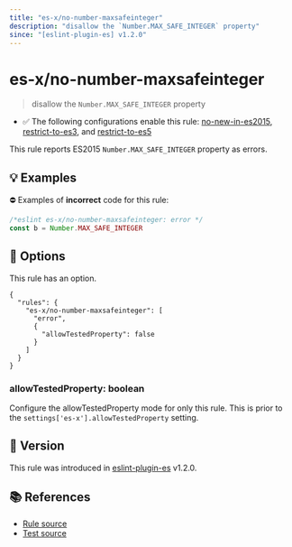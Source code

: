 ```yaml
---
title: "es-x/no-number-maxsafeinteger"
description: "disallow the `Number.MAX_SAFE_INTEGER` property"
since: "[eslint-plugin-es] v1.2.0"
---
```


# es-x/no-number-maxsafeinteger
> disallow the `Number.MAX_SAFE_INTEGER` property

- ✅ The following configurations enable this rule: [no-new-in-es2015], [restrict-to-es3], and [restrict-to-es5]

This rule reports ES2015 `Number.MAX_SAFE_INTEGER` property as errors.

## 💡 Examples

⛔ Examples of **incorrect** code for this rule:

<eslint-playground type="bad">

```js
/*eslint es-x/no-number-maxsafeinteger: error */
const b = Number.MAX_SAFE_INTEGER
```

</eslint-playground>

## 🔧 Options

This rule has an option.

```jsonc
{
  "rules": {
    "es-x/no-number-maxsafeinteger": [
      "error",
      {
        "allowTestedProperty": false
      }
    ]
  }
}
```

### allowTestedProperty: boolean

Configure the allowTestedProperty mode for only this rule.
This is prior to the `settings['es-x'].allowTestedProperty` setting.

## 🚀 Version

This rule was introduced in [eslint-plugin-es] v1.2.0.

[eslint-plugin-es]: https://github.com/mysticatea/eslint-plugin-es

## 📚 References

- [Rule source](https://github.com/eslint-community/eslint-plugin-es-x/blob/master/lib/rules/no-number-maxsafeinteger.js)
- [Test source](https://github.com/eslint-community/eslint-plugin-es-x/blob/master/tests/lib/rules/no-number-maxsafeinteger.js)

[no-new-in-es2015]: ../configs/index.md#no-new-in-es2015
[restrict-to-es3]: ../configs/index.md#restrict-to-es3
[restrict-to-es5]: ../configs/index.md#restrict-to-es5
